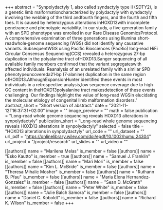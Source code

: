 +++
abstract = "Synpolydactyly 1, also called syndactyly type II (SDTY2), is a genetic limb malformationcharacterized by polydactyly with syndactyly involving the webbing of the third andfourth fingers, and the fourth and fifth toes. It is caused by heterozygous alterations inHOXD13with incomplete penetrance and phenotypic variability. In our study, a five‐generation family with an SPD phenotype was enrolled in our Rare Disease GenomicsProtocol. A comprehensive examination of three generations using Illumina short‐readwhole‐genome sequencing (WGS) did not identify any causative variants. SubsequentWGS using Pacific Biosciences (PacBio) long‐read HiFi Circular Consensus Sequencing(CCS) revealed a heterozygous 27‐bp duplication in the polyalanine tract ofHOXD13.Sanger sequencing of all available family members confirmed that the variant segregateswith affected individuals. Reanalysis of an unrelated family with a similar SPD phenotypeuncovereda21‐bp (7‐alanine) duplication in the same region ofHOXD13.AlthoughExpansionHunter identified these events in most individuals in a retrospective analysis,low sequence coverage due to high GC content in theHOXD13polyalanine tract makesdetection of these events challenging. Our findings highlight the value of long‐read WGSin elucidating the molecular etiology of congenital limb malformation disorders."
abstract_short = "Short version of abstract."
date = "2021-11-12T16:37:31+02:00"
image = ""
image_preview = ""
math = false
publication = "Long-read whole genome sequencing reveals HOXD13 alterations in synpolydactyly"
publication_short = "Long-read whole genome sequencing reveals HOXD13 alterations in synpolydactyly"
selected = false
title = "HOXD13 alterations in synpolydactyly"
url_code = ""
url_dataset = ""
url_pdf = "https://onlinelibrary.wiley.com/doi/epdf/10.1002/humu.24304"
url_project = "/project/research"
url_slides = ""
url_video = ""

[[authors]]
    name = "Marilena Melas"
    is_member = false
[[authors]]
    name = "Esko Kautto"
    is_member = true
[[authors]]
    name = "Samuel J. Franklin"
    is_member = false
[[authors]]
    name = "Mari Mori"
    is_member = false
[[authors]]
    name = "Kim L. McBride"
    is_member = false
[[authors]]
    name = "Theresa Mihalic Mosher"
    is_member = false
[[authors]]
    name = "Ruthann B. Pfau"
    is_member = false
[[authors]]
    name = "Maria Elena Hernandez‐Gonzalez"
    is_member = false
[[authors]]
    name = "Sean D. McGrath"
    is_member = false
[[authors]]
    name = "Peter White"
    is_member = false
[[authors]]
    name = "Julie Balch Samora"
    is_member = false
[[authors]]
    name = "Daniel C. Koboldt"
    is_member = false
[[authors]]
    name = "Richard K. Wilson"
    is_member = false
+++
